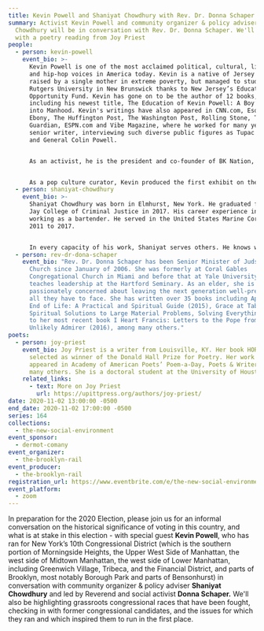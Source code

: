 ```yaml
---
title: Kevin Powell and Shaniyat Chowdhury with Rev. Dr. Donna Schaper
summary: Activist Kevin Powell and community organizer & policy adviser Shaniyat
  Chowdhury will be in conversation with Rev. Dr. Donna Schaper. We'll conclude
  with a poetry reading from Joy Priest
people:
  - person: kevin-powell
    event_bio: >-
      Kevin Powell is one of the most acclaimed political, cultural, literary
      and hip-hop voices in America today. Kevin is a native of Jersey City,
      raised by a single mother in extreme poverty, but managed to study at
      Rutgers University in New Brunswick thanks to New Jersey’s Educational
      Opportunity Fund. Kevin has gone on to be the author of 12 books,
      including his newest title, The Education of Kevin Powell: A Boy’s Journey
      into Manhood. Kevin's writings have also appeared in CNN.com, Esquire,
      Ebony, The Huffington Post, The Washington Post, Rolling Stone, The
      Guardian, ESPN.com and Vibe Magazine, where he worked for many years as a
      senior writer, interviewing such diverse public figures as Tupac Shakur
      and General Colin Powell.


      As an activist, he is the president and co-founder of BK Nation, a new national, progressive, multicultural organization focused on such issues as education, civic engagement, leadership training, health and wellness, social media, arts and culture, and job and small business creation. 


      As a pop culture curator, Kevin produced the first exhibit on the history of hip-hop in America at the Rock and Roll Hall of Fame in Cleveland, Ohio, which toured America and overseas. As a humanitarian, Kevin's work includes local, national and international initiatives to end violence against women and girls (including a very well-regarded appearance on The Oprah Winfrey Show highlighting domestic violence); and he has done extensive philanthropic and relief work, ranging from Hurricane Katrina to earthquakes in Haiti and Japan, to Superstorm Sandy in New York, to his annual holiday party and clothing drive for the homeless every December since 9/11.
  - person: shaniyat-chowdhury
    event_bio: >-
      Shaniyat Chowdhury was born in Elmhurst, New York. He graduated from John
      Jay College of Criminal Justice in 2017. His career experience includes
      working as a bartender. He served in the United States Marine Corps from
      2011 to 2017.


      In every capacity of his work, Shaniyat serves others. He knows what it’s like to have a thankless job as a bar-back, mold the minds of youth, serve his country, and bring his community together. As the son of Bangladeshi immigrants knows what it’s like to watch his parents work in the hospitality/service industry to make ends meet, suffer the adverse effects of decisions made for union workers, and saw the effects of climate change first-hand while serving in the Marine Corps. Being a part of Alexandria Ocasio-Cortez’s campaign changed his life -- and now he wants to change the lives of the constituents in his district.
  - person: rev-dr-dona-schaper
    event_bio: "Rev. Dr. Donna Schaper has been Senior Minister of Judson Memorial
      Church since January of 2006. She was formerly at Coral Gables
      Congregational Church in Miami and before that at Yale University and
      teaches leadership at the Hartford Seminary. As an elder, she is
      passionately concerned about leaving the next generation well-prepared for
      all they have to face. She has written over 35 books including Approaching
      End of Life: A Practical and Spiritual Guide (2015), Grace at Table: Small
      Spiritual Solutions to Large Material Problems, Solving Everything (2013),
      to her most recent book I Heart Francis: Letters to the Pope from an
      Unlikely Admirer (2016), among many others."
poets:
  - person: joy-priest
    event_bio: Joy Priest is a writer from Louisville, KY. Her book HORSEPOWER was
      selected as winner of the Donald Hall Prize for Poetry. Her work has
      appeared in Academy of American Poets’ Poem-a-Day, Poets & Writers, and
      many others. She is a doctoral student at the University of Houston.
    related_links:
      - text: More on Joy Priest
        url: https://upittpress.org/authors/joy-priest/
date: 2020-11-02 13:00:00 -0500
end_date: 2020-11-02 17:00:00 -0500
series: 164
collections:
  - the-new-social-environment
event_sponsor:
  - dermot-comany
event_organizer:
  - the-brooklyn-rail
event_producer:
  - the-brooklyn-rail
registration_url: https://www.eventbrite.com/e/the-new-social-environment-164-kevin-powell-and-shaniyat-chowdhury-tickets-127505308811
event_platform:
  - zoom
---
```

In preparation for the 2020 Election, please join us for an informal conversation on the historical significance of voting in this country, and what is at stake in this election - with special guest **Kevin Powell**, who has ran for New York’s 10th Congressional District (which is the southern portion of Morningside Heights, the Upper West Side of Manhattan, the west side of Midtown Manhattan, the west side of Lower Manhattan, including Greenwich Village, Tribeca, and the Financial District, and parts of Brooklyn, most notably Borough Park and parts of Bensonhurst) in conversation with community organizer & policy adviser **Shaniyat Chowdhury** and led by Reverend and social activist **Donna Schaper.** We'll also be highlighting grassroots congressional races that have been fought, checking in with former congressional candidates, and the issues for which they ran and which inspired them to run in the first place.